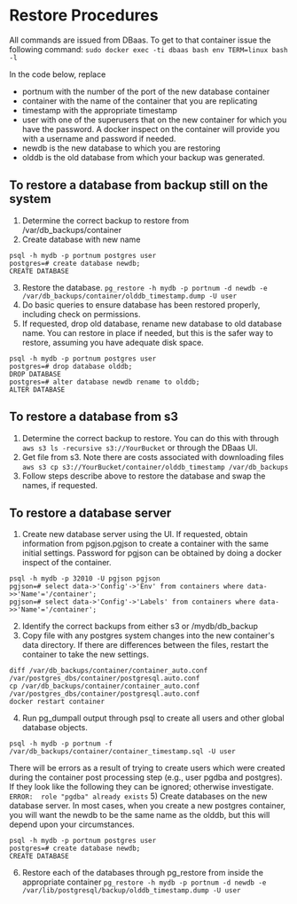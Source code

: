 # Restore Procedures
All commands are issued from DBaas. To get to that container issue the following command:
`sudo docker exec -ti dbaas bash env TERM=linux bash -l `

In the code below, replace 

- portnum with the number of the port of the new database container
- container with the name of the container that you are replicating
- timestamp with the appropriate timestamp
- user with one of the superusers that on the new container for which you have the password. A docker inspect on the container will provide you with a username and password if needed.
- newdb is the new database to which you are restoring
- olddb is the old database from which your backup was generated.

## To restore a database from backup still on the system
1) Determine the correct backup to restore from /var/db_backups/container
2) Create database with new name
```
psql -h mydb -p portnum postgres user 
postgres=# create database newdb;
CREATE DATABASE
```
3)  Restore the database. 
```pg_restore -h mydb -p portnum -d newdb -e /var/db_backups/container/olddb_timestamp.dump -U user```
4) Do basic queries to ensure database has been restored properly, including check on permissions. 
5) If requested, drop old database, rename new database to old database name. You can restore in place if needed, but this is the safer way to restore, assuming you have adequate disk space. 
```
psql -h mydb -p portnum postgres user
postgres=# drop database olddb;
DROP DATABASE
postgres=# alter database newdb rename to olddb;
ALTER DATABASE
```
## To restore a database from s3
1) Determine the correct backup to restore. You can do this with through `aws s3 ls -recursive s3://YourBucket` or through the DBaas UI.
2) Get file from s3. Note there are costs associated with downloading files
`aws s3 cp s3://YourBucket/container/olddb_timestamp /var/db_backups
`
3) Follow steps describe above to restore the database and swap the names, if requested.

## To restore a database server
1) Create new database server using the UI. If requested, obtain information from pgjson.pgjson to create a container with the same initial settings. Password for pgjson can be obtained by doing a docker inspect of the container.
```
psql -h mydb -p 32010 -U pgjson pgjson
pgjson=# select data->'Config'->'Env' from containers where data->>'Name'='/container'; 
pgjson=# select data->'Config'->'Labels' from containers where data->>'Name'='/container';
```
2)  Identify the correct backups from either s3 or /mydb/db_backup
3) Copy file with any postgres system changes into the new container's data directory. If there are differences between the files, restart the container to take the new settings.
```
diff /var/db_backups/container/container_auto.conf /var/postgres_dbs/container/postgresql.auto.conf
cp /var/db_backups/container/container_auto.conf /var/postgres_dbs/container/postgresql.auto.conf
docker restart container
```
4) Run pg_dumpall output through psql to create all users and other global database objects. 
```
psql -h mydb -p portnum -f /var/db_backups/container/container_timestamp.sql -U user
```
There will be errors as a result of trying to create users which were created during the container post processing step (e.g., user pgdba and postgres). If they look like the following they can be ignored; otherwise investigate.
`
ERROR:  role "pgdba" already exists
`
5) Create databases on the new database server. In most cases, when you create a new postgres container, you will want the newdb to be the same name as the olddb, but this will depend upon your circumstances. 
```
psql -h mydb -p portnum postgres user 
postgres=# create database newdb;
CREATE DATABASE
```
6)  Restore each of the databases through pg_restore from inside the appropriate container
`pg_restore -h mydb -p portnum -d newdb -e /var/lib/postgresql/backup/olddb_timestamp.dump -U user`




